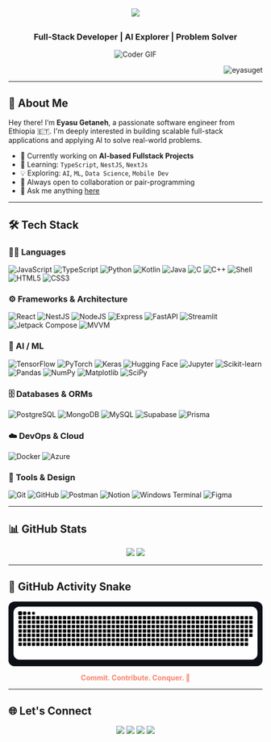 <h1 align="center">
  <img src="https://readme-typing-svg.herokuapp.com/?font=Righteous&size=35&center=true&vCenter=true&width=500&height=70&duration=4000&lines=Hi+There!+👋;+I'm+Eyasu+Getaneh!" />
</h1>

<h3 align="center">Full-Stack Developer | AI Explorer | Problem Solver</h3>

<p align="center">
  <img src="https://miro.medium.com/v2/resize:fit:640/format:webp/1*xNQKHj5vR7w9AcY_bDKYYw.gif" alt="Coder GIF" height="220" />
</p>

<p align="right">
  <img src="https://komarev.com/ghpvc/?username=eyasuget&label=Profile%20views&color=0e75b6&style=flat" alt="eyasuget" />
</p>

---

## 📌 About Me

Hey there! I’m **Eyasu Getaneh**, a passionate software engineer from Ethiopia 🇪🇹. I'm deeply interested in building scalable full-stack applications and applying AI to solve real-world problems.

- 🔭 Currently working on **AI-based Fullstack Projects**
- 🌱 Learning: `TypeScript`, `NestJS`, `NextJs`
- 💡 Exploring: `AI`, `ML`, `Data Science`, `Mobile Dev`
- 🤝 Always open to collaboration or pair-programming
- 💬 Ask me anything [here](https://github.com/EyasuGet/EyasuGet/issues)

---

## 🛠️ Tech Stack

### 👨‍💻 Languages  
![JavaScript](https://img.shields.io/badge/javascript-151515.svg?style=for-the-badge&logo=javascript&logoColor=F7DF1E)
![TypeScript](https://img.shields.io/badge/typescript-151515.svg?style=for-the-badge&logo=typescript&logoColor=white)
![Python](https://img.shields.io/badge/python-151515.svg?style=for-the-badge&logo=python&logoColor=ffdd54)
![Kotlin](https://img.shields.io/badge/kotlin-151515.svg?style=for-the-badge&logo=kotlin&logoColor=white)
![Java](https://img.shields.io/badge/java-151515.svg?style=for-the-badge&logo=openjdk&logoColor=white)
![C](https://img.shields.io/badge/c-151515.svg?style=for-the-badge&logo=c&logoColor=white)
![C++](https://img.shields.io/badge/c++-151515.svg?style=for-the-badge&logo=c%2B%2B&logoColor=white)
![Shell](https://img.shields.io/badge/shell_script-151515.svg?style=for-the-badge&logo=gnu-bash&logoColor=white)
![HTML5](https://img.shields.io/badge/html5-151515.svg?style=for-the-badge&logo=html5&logoColor=white)
![CSS3](https://img.shields.io/badge/css3-151515.svg?style=for-the-badge&logo=css3&logoColor=white)

### ⚙️ Frameworks & Architecture  
![React](https://img.shields.io/badge/react-151515.svg?style=for-the-badge&logo=react&logoColor=%2361DAFB)
![NestJS](https://img.shields.io/badge/nestjs-151515.svg?style=for-the-badge&logo=nestjs&logoColor=white)
![NodeJS](https://img.shields.io/badge/node.js-151515.svg?style=for-the-badge&logo=node.js&logoColor=white)
![Express](https://img.shields.io/badge/express-151515.svg?style=for-the-badge&logo=express&logoColor=white)
![FastAPI](https://img.shields.io/badge/fastapi-151515.svg?style=for-the-badge&logo=fastapi&logoColor=white)
![Streamlit](https://img.shields.io/badge/streamlit-151515.svg?style=for-the-badge&logo=streamlit&logoColor=white)
![Jetpack Compose](https://img.shields.io/badge/jetpack%20compose-151515.svg?style=for-the-badge&logo=android&logoColor=white)
![MVVM](https://img.shields.io/badge/mvvm-151515.svg?style=for-the-badge&logo=android&logoColor=white)

### 🧠 AI / ML  
![TensorFlow](https://img.shields.io/badge/tensorflow-151515.svg?style=for-the-badge&logo=tensorflow&logoColor=white)
![PyTorch](https://img.shields.io/badge/pytorch-151515.svg?style=for-the-badge&logo=pytorch&logoColor=white)
![Keras](https://img.shields.io/badge/keras-151515.svg?style=for-the-badge&logo=keras&logoColor=white)
![Hugging Face](https://img.shields.io/badge/huggingface-151515.svg?style=for-the-badge&logo=huggingface&logoColor=FFD21F)
![Jupyter](https://img.shields.io/badge/jupyter-151515.svg?style=for-the-badge&logo=jupyter&logoColor=white)
![Scikit-learn](https://img.shields.io/badge/scikit--learn-151515.svg?style=for-the-badge&logo=scikit-learn&logoColor=white)
![Pandas](https://img.shields.io/badge/pandas-151515.svg?style=for-the-badge&logo=pandas&logoColor=white)
![NumPy](https://img.shields.io/badge/numpy-151515.svg?style=for-the-badge&logo=numpy&logoColor=white)
![Matplotlib](https://img.shields.io/badge/matplotlib-151515.svg?style=for-the-badge&logo=matplotlib&logoColor=white)
![SciPy](https://img.shields.io/badge/scipy-151515.svg?style=for-the-badge&logo=scipy&logoColor=white)

### 🗄️ Databases & ORMs  
![PostgreSQL](https://img.shields.io/badge/postgresql-151515.svg?style=for-the-badge&logo=postgresql&logoColor=white)
![MongoDB](https://img.shields.io/badge/mongodb-151515.svg?style=for-the-badge&logo=mongodb&logoColor=white)
![MySQL](https://img.shields.io/badge/mysql-151515.svg?style=for-the-badge&logo=mysql&logoColor=white)
![Supabase](https://img.shields.io/badge/supabase-151515.svg?style=for-the-badge&logo=supabase&logoColor=white)
![Prisma](https://img.shields.io/badge/prisma-151515.svg?style=for-the-badge&logo=prisma&logoColor=white)

### ☁️ DevOps & Cloud  
![Docker](https://img.shields.io/badge/docker-151515.svg?style=for-the-badge&logo=docker&logoColor=white)
![Azure](https://img.shields.io/badge/azure-151515.svg?style=for-the-badge&logo=microsoft-azure&logoColor=white)

### 🧰 Tools & Design  
![Git](https://img.shields.io/badge/git-151515.svg?style=for-the-badge&logo=git&logoColor=white)
![GitHub](https://img.shields.io/badge/github-151515.svg?style=for-the-badge&logo=github&logoColor=white)
![Postman](https://img.shields.io/badge/postman-151515.svg?style=for-the-badge&logo=postman&logoColor=white)
![Notion](https://img.shields.io/badge/notion-151515.svg?style=for-the-badge&logo=notion&logoColor=white)
![Windows Terminal](https://img.shields.io/badge/windows%20terminal-151515.svg?style=for-the-badge&logo=windows-terminal&logoColor=white)
![Figma](https://img.shields.io/badge/figma-151515.svg?style=for-the-badge&logo=figma&logoColor=white)

---

## 📊 GitHub Stats

<div align="center">
  <img width="49%" src="https://github-readme-stats-salesp07.vercel.app/api?username=EyasuGet&count_private=true&show_icons=true&theme=react&rank_icon=github&border_radius=10" />
  <img width="49%" src="https://github-readme-streak-stats.herokuapp.com/?user=EyasuGet&theme=aura&hide_border=true" />
<!--   <img src="https://github-readme-streak-stats.herokuapp.com/?user=EyasuGet&theme=aura&hide_border=true" width="50%" /> -->
</div>

---

## 🐍 GitHub Activity Snake

<p align="center" style="background-color:#0d1117; padding: 10px; border-radius: 12px;">
  <img alt="GitHub Snake dark" src="https://raw.githubusercontent.com/EyasuGet/EyasuGet/output/github-snake-dark.svg" style="max-width: 100%; border-radius: 12px;" />
</p>

<p align="center">
  <strong style="color:#f9826c">Commit. Contribute. Conquer. 🚀</strong>
</p>

---

## 🌐 Let's Connect

<div align="center">
  <a href="mailto:eyasugetaneh2@gmail.com"><img src="https://img.shields.io/badge/Gmail-D14836?style=for-the-badge&logo=gmail&logoColor=white" /></a>
  <a href="https://github.com/EyasuGet" target="_blank"><img src="https://img.shields.io/badge/GitHub-181717?style=for-the-badge&logo=github&logoColor=white" /></a>
  <a href="https://linkedin.com/in/eyasu-getaneh" target="_blank"><img src="https://img.shields.io/badge/LinkedIn-0077B5?style=for-the-badge&logo=linkedin&logoColor=white" /></a>
  <a href="https://facebook.com/eyuleo" target="_blank"><img src="https://img.shields.io/badge/Facebook-1877F2?style=for-the-badge&logo=facebook&logoColor=white" /></a>
</div>
